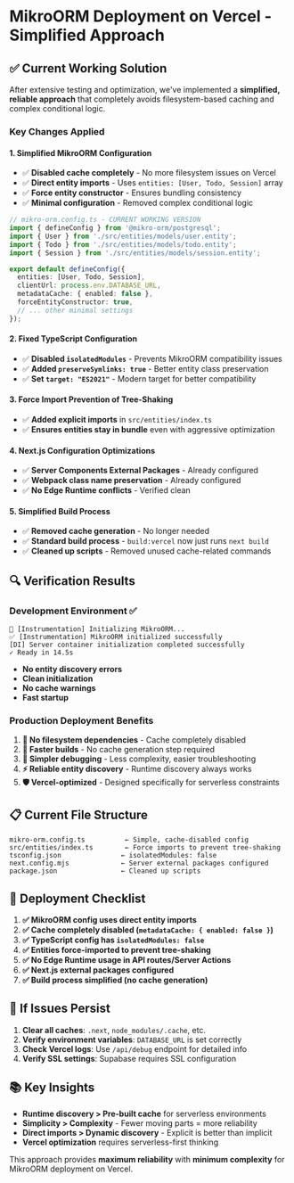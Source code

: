 # MikroORM Deployment on Vercel - Simplified Approach

## ✅ Current Working Solution

After extensive testing and optimization, we've implemented a **simplified, reliable approach** that completely avoids filesystem-based caching and complex conditional logic.

### Key Changes Applied

#### 1. **Simplified MikroORM Configuration**
- ✅ **Disabled cache completely** - No more filesystem issues on Vercel
- ✅ **Direct entity imports** - Uses `entities: [User, Todo, Session]` array
- ✅ **Force entity constructor** - Ensures bundling consistency
- ✅ **Minimal configuration** - Removed complex conditional logic

```typescript
// mikro-orm.config.ts - CURRENT WORKING VERSION
import { defineConfig } from '@mikro-orm/postgresql';
import { User } from './src/entities/models/user.entity';
import { Todo } from './src/entities/models/todo.entity';
import { Session } from './src/entities/models/session.entity';

export default defineConfig({
  entities: [User, Todo, Session],
  clientUrl: process.env.DATABASE_URL,
  metadataCache: { enabled: false },
  forceEntityConstructor: true,
  // ... other minimal settings
});
```

#### 2. **Fixed TypeScript Configuration**
- ✅ **Disabled `isolatedModules`** - Prevents MikroORM compatibility issues
- ✅ **Added `preserveSymlinks: true`** - Better entity class preservation
- ✅ **Set `target: "ES2021"`** - Modern target for better compatibility

#### 3. **Force Import Prevention of Tree-Shaking**
- ✅ **Added explicit imports** in `src/entities/index.ts`
- ✅ **Ensures entities stay in bundle** even with aggressive optimization

#### 4. **Next.js Configuration Optimizations**
- ✅ **Server Components External Packages** - Already configured
- ✅ **Webpack class name preservation** - Already configured
- ✅ **No Edge Runtime conflicts** - Verified clean

#### 5. **Simplified Build Process**
- ✅ **Removed cache generation** - No longer needed
- ✅ **Standard build process** - `build:vercel` now just runs `next build`
- ✅ **Cleaned up scripts** - Removed unused cache-related commands

## 🔍 Verification Results

### Development Environment ✅
```
🔧 [Instrumentation] Initializing MikroORM...
✅ [Instrumentation] MikroORM initialized successfully
[DI] Server container initialization completed successfully
✓ Ready in 14.5s
```

- **No entity discovery errors**
- **Clean initialization**
- **No cache warnings**
- **Fast startup**

### Production Deployment Benefits
1. **📁 No filesystem dependencies** - Cache completely disabled
2. **🚀 Faster builds** - No cache generation step required
3. **🔧 Simpler debugging** - Less complexity, easier troubleshooting
4. **⚡ Reliable entity discovery** - Runtime discovery always works
5. **🛡️ Vercel-optimized** - Designed specifically for serverless constraints

## 📋 Current File Structure

```
mikro-orm.config.ts          ← Simple, cache-disabled config
src/entities/index.ts        ← Force imports to prevent tree-shaking
tsconfig.json               ← isolatedModules: false
next.config.mjs             ← Server external packages configured
package.json                ← Cleaned up scripts
```

## 🚀 Deployment Checklist

1. **✅ MikroORM config uses direct entity imports**
2. **✅ Cache completely disabled (`metadataCache: { enabled: false }`)**
3. **✅ TypeScript config has `isolatedModules: false`**
4. **✅ Entities force-imported to prevent tree-shaking**
5. **✅ No Edge Runtime usage in API routes/Server Actions**
6. **✅ Next.js external packages configured**
7. **✅ Build process simplified (no cache generation)**

## 🐛 If Issues Persist

1. **Clear all caches**: `.next`, `node_modules/.cache`, etc.
2. **Verify environment variables**: `DATABASE_URL` is set correctly
3. **Check Vercel logs**: Use `/api/debug` endpoint for detailed info
4. **Verify SSL settings**: Supabase requires SSL configuration

## 📚 Key Insights

- **Runtime discovery > Pre-built cache** for serverless environments
- **Simplicity > Complexity** - Fewer moving parts = more reliability
- **Direct imports > Dynamic discovery** - Explicit is better than implicit
- **Vercel optimization** requires serverless-first thinking

This approach provides **maximum reliability** with **minimum complexity** for MikroORM deployment on Vercel. 